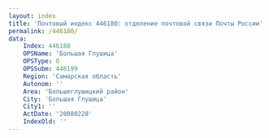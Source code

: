 ```yaml
---
layout: index
title: 'Почтовый индекс 446180: отделение почтовой связи Почты России'
permalink: /446180/
data:
    Index: 446180
    OPSName: 'Большая Глушица'
    OPSType: О
    OPSSubm: 446199
    Region: 'Самарская область'
    Autonom: ''
    Area: 'Большеглушицкий район'
    City: 'Большая Глушица'
    City1: ''
    ActDate: '20080228'
    IndexOld: ''
---
```

